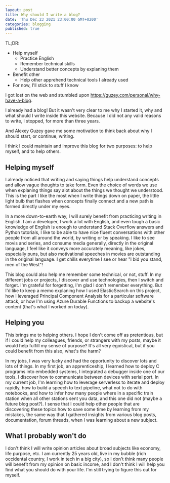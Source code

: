 ```yaml
---
layout: post
title: Why should I write a blog?
date: 'Thu Dec 23 2021 23:00:00 GMT+0200'
categories: blogging
published: true
---
```


TL;DR:
- Help myself
    - Practice English
    - Remember technical skills
    - Understand better concepts by explaning them
- Benefit other
    - Help other apprehend technical tools I already used
- For now, I'll stick to stuff I know

I got lost on the web and stumbled upon https://guzey.com/personal/why-have-a-blog.

I already had a blog! But it wasn't very clear to me why I started it, why and what should I write inside this website. Because I did not any valid reasons to write, I stopped, for more than three years.

And Alexey Guzey gave me some motivation to think back about why I should start, or continue, writing.

I think I could maintain and improve this blog for two purposes: to help myself, and to help others.


## Helping myself 

I already noticed that writing and saying things help understand concepts and allow vague thoughts to take form. Even the choice of words we use when explaning things say alot about the things we thought we understood. This is the part I like the most when I write things down on paper, the little light bulb that flashes when concepts finally connect and a new path is formed directly under my eyes.

In a more down-to-earth way, I will surely benefit from practicing writing in English. I am a developer, I work a lot with English, and even tough a basic knowledge of English is enough to understand Stack Overflow answers and Python tutorials, I like to be able to have nice fluent conversations with other people from all around the world, by writing or by speaking. I like to see movis and series, and consume media generally, directly in the original language, I feel like it conveys more accurately meaning, like jokes, especially puns, but also motivational speeches in movies are outstanding in the original language. I get chills everytime I see or hear "I bid you stand, men of the West"!

This blog could also help me remember some technical, or not, stuff. In my different jobs or projects, I discover and use technologies, then I switch and forget. I'm grateful for forgetting, I'm glad I don't remember everything. But I'd like to keep a memo explaning how I used ElasticSearch on this project, how I leveraged Principal Component Analysis for a particular software attack, or how I'm using Azure Durable Functions to backup a website's content (that's what I worked on today).

## Helping you

This brings me to helping others. I hope I don't come off as pretentious, but if I could help my colleagues, friends, or strangers with my posts, maybe it would help fulfill my sense of purpose? It's all very egoistical, but if you could benefit from this also, what's the harm?

In my jobs, I was very lucky and had the opportunity to discover lots and lots of things. In my first job, an apprenticeship, I learned how to deploy C programs into embedded systems, I integrated a debugger inside one of our tools, I discover how to communicate between devices with serial port. In my current job, I'm learning how to leverage serverless to iterate and deploy rapidly, how to build a speech to text pipeline, what not to do with notebooks, and how to infer how many people where in a specific train station when all other stations sent you data, and this one did not (maybe a future blog post?). I sense that I could help other people that are discovering these topics how to save some time by learning from my mistakes, the same way that I gathered insights from various blog posts, documentation, forum threads, when I was learning about a new subject.

## What I probably won't do

I don't think I will write opinion articles about broad subjects like economy, life purpose, etc. I am currently 25 years old, live in my bubble (rich occidental country, I work in tech in a big city), so I don't think many people will benefit from my opinion on basic income, and I don't think I will help you find what you should do with your life. I'm still trying to figure this out for myself.

